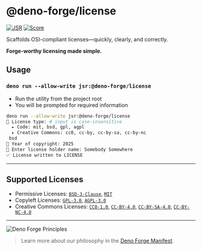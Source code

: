 # @deno-forge/license
[![JSR](https://jsr.io/badges/@deno-forge/license?label=JSR&labelColor=1a1a1a&color=ff6f00&logoColor=ffddaa)](https://jsr.io/@deno-forge/license)
[![Score](https://jsr.io/badges/@deno-forge/license/score?label=Score&labelColor=1a1a1a&color=ff6f00&logoColor=ffddaa)](https://jsr.io/@deno-forge/license)


Scaffolds OSI-compliant licenses—quickly, clearly, and correctly.

**Forge-worthy licensing made simple.**

## Usage

### `deno run --allow-write jsr:@deno-forge/license`

- Run the utility from the project root
- You will be prompted for required information

```bash
deno run --allow-write jsr:@deno-forge/license
📜 License type: # input is case-insensitive
  ▸ Code: mit, bsd, gpl, agpl
  ▸ Creative Commons: cc0, cc-by, cc-by-sa, cc-by-nc
 bsd
📅 Year of copyright: 2025
👤 Enter license holder name: Somebody Somewhere
✅ License written to LICENSE

```

---

## Supported Licenses

- Permissive Licenses: [`BSD-3-Clause`](https://spdx.org/licenses/BSD-3-Clause.html), [`MIT`](https://spdx.org/licenses/MIT.html)
- Copyleft Licenses: [`GPL-3.0`](https://spdx.org/licenses/GPL-3.0-only.html), [`AGPL-3.0`](https://spdx.org/licenses/AGPL-3.0-only.html)
- Creative Commons Licenses: [`CC0-1.0`](https://creativecommons.org/publicdomain/zero/1.0/),  [`CC-BY-4.0`](https://creativecommons.org/licenses/by/4.0/), [`CC-BY-SA-4.0`](https://creativecommons.org/licenses/by-sa/4.0/), [`CC-BY-NC-4.0`](https://creativecommons.org/licenses/by-nc/4.0/)

---

![Deno Forge Principles](https://deno-forge.github.io/Deno-Forge/images/deno-forge-principles.png)

> Learn more about our philosophy in the [Deno Forge Manifest](https://github.com/Deno-Forge/Deno-Forge#-the-deno-forge-manifest).
